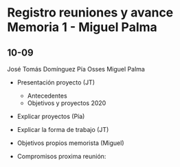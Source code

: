 # Registro reuniones y avance Memoria 1 - Miguel Palma

## 10-09

José Tomás Domínguez 
Pía Osses 
Miguel Palma

- Presentación proyecto (JT)
    - Antecedentes 
    - Objetivos y proyectos 2020
- Explicar proyectos (Pía)
- Explicar la forma de trabajo (JT)
- Objetivos propios memorista (Miguel)

- Compromisos proxima reunión: 
